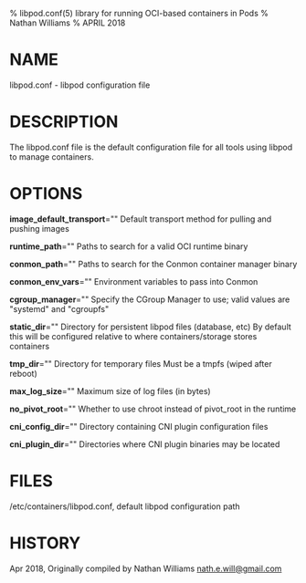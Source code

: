 % libpod.conf(5) library for running OCI-based containers in Pods
% Nathan Williams
% APRIL 2018

# NAME
libpod.conf - libpod configuration file

# DESCRIPTION
The libpod.conf file is the default configuration file for all tools using
libpod to manage containers.

# OPTIONS

**image_default_transport**=""
  Default transport method for pulling and pushing images

**runtime_path**=""
  Paths to search for a valid OCI runtime binary

**conmon_path**=""
  Paths to search for the Conmon container manager binary

**conmon_env_vars**=""
  Environment variables to pass into Conmon

**cgroup_manager**=""
  Specify the CGroup Manager to use; valid values are "systemd" and "cgroupfs"

**static_dir**=""
  Directory for persistent libpod files (database, etc)
  By default this will be configured relative to where containers/storage
  stores containers

**tmp_dir**=""
  Directory for temporary files
  Must be a tmpfs (wiped after reboot)

**max_log_size**=""
  Maximum size of log files (in bytes)

**no_pivot_root**=""
  Whether to use chroot instead of pivot_root in the runtime

**cni_config_dir**=""
  Directory containing CNI plugin configuration files

**cni_plugin_dir**=""
  Directories where CNI plugin binaries may be located

# FILES
/etc/containers/libpod.conf, default libpod configuration path

# HISTORY
Apr 2018, Originally compiled by Nathan Williams <nath.e.will@gmail.com>
